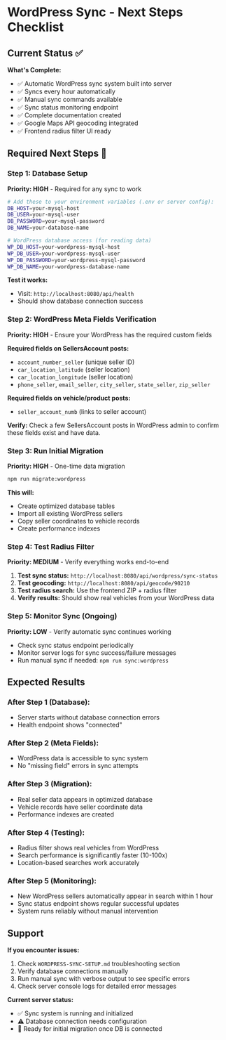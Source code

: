 # WordPress Sync - Next Steps Checklist

## Current Status ✅

**What's Complete:**
- ✅ Automatic WordPress sync system built into server
- ✅ Syncs every hour automatically 
- ✅ Manual sync commands available
- ✅ Sync status monitoring endpoint
- ✅ Complete documentation created
- ✅ Google Maps API geocoding integrated
- ✅ Frontend radius filter UI ready

## Required Next Steps 🔧

### Step 1: Database Setup
**Priority: HIGH** - Required for any sync to work

```bash
# Add these to your environment variables (.env or server config):
DB_HOST=your-mysql-host
DB_USER=your-mysql-user  
DB_PASSWORD=your-mysql-password
DB_NAME=your-database-name

# WordPress database access (for reading data)
WP_DB_HOST=your-wordpress-mysql-host
WP_DB_USER=your-wordpress-mysql-user
WP_DB_PASSWORD=your-wordpress-mysql-password  
WP_DB_NAME=your-wordpress-database-name
```

**Test it works:**
- Visit: `http://localhost:8080/api/health`
- Should show database connection success

### Step 2: WordPress Meta Fields Verification
**Priority: HIGH** - Ensure your WordPress has the required custom fields

**Required fields on SellersAccount posts:**
- `account_number_seller` (unique seller ID)
- `car_location_latitude` (seller location)
- `car_location_longitude` (seller location)
- `phone_seller`, `email_seller`, `city_seller`, `state_seller`, `zip_seller`

**Required fields on vehicle/product posts:**
- `seller_account_numb` (links to seller account)

**Verify:** Check a few SellersAccount posts in WordPress admin to confirm these fields exist and have data.

### Step 3: Run Initial Migration
**Priority: HIGH** - One-time data migration

```bash
npm run migrate:wordpress
```

**This will:**
- Create optimized database tables
- Import all existing WordPress sellers
- Copy seller coordinates to vehicle records
- Create performance indexes

### Step 4: Test Radius Filter
**Priority: MEDIUM** - Verify everything works end-to-end

1. **Test sync status:** `http://localhost:8080/api/wordpress/sync-status`
2. **Test geocoding:** `http://localhost:8080/api/geocode/90210`
3. **Test radius search:** Use the frontend ZIP + radius filter
4. **Verify results:** Should show real vehicles from your WordPress data

### Step 5: Monitor Sync (Ongoing)
**Priority: LOW** - Verify automatic sync continues working

- Check sync status endpoint periodically
- Monitor server logs for sync success/failure messages
- Run manual sync if needed: `npm run sync:wordpress`

## Expected Results

### After Step 1 (Database):
- Server starts without database connection errors
- Health endpoint shows "connected"

### After Step 2 (Meta Fields):
- WordPress data is accessible to sync system
- No "missing field" errors in sync attempts

### After Step 3 (Migration):
- Real seller data appears in optimized database
- Vehicle records have seller coordinate data
- Performance indexes are created

### After Step 4 (Testing):
- Radius filter shows real vehicles from WordPress
- Search performance is significantly faster (10-100x)
- Location-based searches work accurately

### After Step 5 (Monitoring):
- New WordPress sellers automatically appear in search within 1 hour
- Sync status endpoint shows regular successful updates
- System runs reliably without manual intervention

## Support

**If you encounter issues:**
1. Check `WORDPRESS-SYNC-SETUP.md` troubleshooting section
2. Verify database connections manually
3. Run manual sync with verbose output to see specific errors
4. Check server console logs for detailed error messages

**Current server status:**
- ✅ Sync system is running and initialized
- ⚠️  Database connection needs configuration
- 🔄 Ready for initial migration once DB is connected

